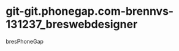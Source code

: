 git-git.phonegap.com-brennvs-131237_breswebdesigner
===================================================

bresPhoneGap